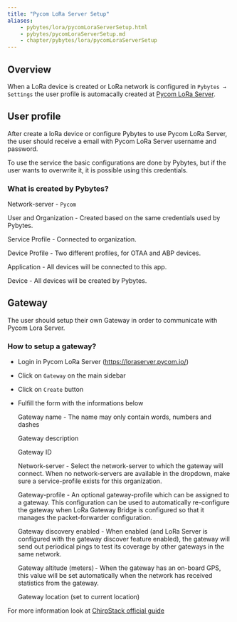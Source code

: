 ```yaml
---
title: "Pycom LoRa Server Setup"
aliases:
    - pybytes/lora/pycomLoraServerSetup.html
    - pybytes/pycomLoraServerSetup.md
    - chapter/pybytes/lora/pycomLoraServerSetup
---
```


## Overview

When a LoRa device is created or LoRa network is configured in ```Pybytes → Settings``` the user profile is automacally created at [Pycom LoRa Server](https://loraserver.pycom.io/).

## User profile

After create a loRa device or configure Pybytes to use Pycom LoRa Server, the user should receive a email with Pycom LoRa Server username and password.

To use the service the basic configurations are done by Pybytes, but if the user wants to overwrite it, it is possible using this credentials.

### What is created by Pybytes?

Network-server - `Pycom`

User and Organization - Created based on the same credentials used by Pybytes.

Service Profile - Connected to organization.

Device Profile - Two different profiles, for OTAA and ABP devices.

Application - All devices will be connected to this app.

Device - All devices will be created by Pybytes.


## Gateway

The user should setup their own Gateway in order to communicate with Pycom Lora Server.

### How to setup a gateway?

* Login in Pycom LoRa Server (https://loraserver.pycom.io/)

* Click on `Gateway` on the main sidebar

* Click on `Create` button

* Fulfill the form with the informations below

    Gateway name - The name may only contain words, numbers and dashes

    Gateway description 

    Gateway ID

    Network-server - Select the network-server to which the gateway will connect. When no network-servers are available in the dropdown, make sure a service-profile exists for this organization.

    Gateway-profile - An optional gateway-profile which can be assigned to a gateway. This configuration can be used to automatically re-configure the gateway when LoRa Gateway Bridge is configured so that it manages the packet-forwarder configuration.

    Gateway discovery enabled - When enabled (and LoRa Server is configured with the gateway discover feature enabled), the gateway will send out periodical pings to test its coverage by other gateways in the same network.

    Gateway altitude (meters) - When the gateway has an on-board GPS, this value will be set automatically when the network has received statistics from the gateway.

    Gateway location (set to current location)

For more information look at [ChirpStack official guide](https://www.chirpstack.io/guides/first-gateway-device/#add-a-lora-sup-reg-sup-gateway)    
